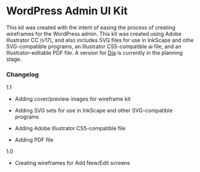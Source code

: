 WordPress Admin UI Kit
======================

This kit was created with the intent of easing the process of creating
wireframes for the WordPress admin. This kit was created using Adobe Illustrator
CC (v17), and also includes SVG files for use in InkScape and othe SVG-compatible programs, an
Illustrator CS5-compatible ai file, and an Illustrator-editable PDF file. A version
for [Dia](https://wiki.gnome.org/action/show/Apps/Dia?action=show&redirect=Dia) is
currently in the planning stage.


### Changelog

1.1

-   Adding cover/preview images for wireframe kit

-   Adding SVG sets for use in InkScape and other SVG-compatible programs

-   Adding Adobe Illustrator CS5-compatible file

-   Adding PDF file



1.0

-   Creating wireframes for Add New/Edit screens

